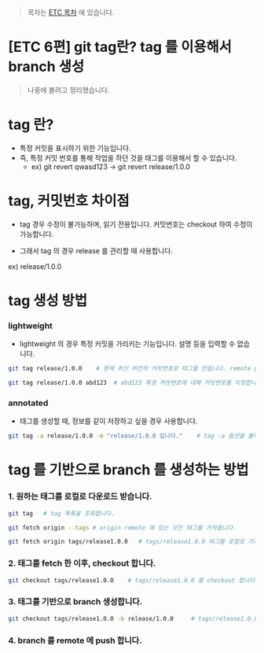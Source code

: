 > 목차는 [ETC 목차](https://insanelysimple.tistory.com/category/ETC) 에 있습니다.



# [ETC 6편] git tag란? tag 를 이용해서 branch 생성



> 나중에 볼려고 정리했습니다.





# tag 란?

- 특정 커밋을 표시하기 위한 기능입니다.
- 즉, 특정 커밋 번호를 통해 작업을 하던 것을 태그를 이용해서 할 수 있습니다.
  - ex) git revert qwasd123 -> git revert release/1.0.0



# tag, 커밋번호 차이점

- tag 경우 수정이 불가능하며, 읽기 전용입니다. 커밋번호는 checkout 하여 수정이 가능합니다.

- 그래서 tag 의 경우 release 를 관리할 때 사용합니다.

ex) release/1.0.0



# tag 생성 방법



### lightweight

- lightweight 의 경우 특정 커밋을 가리키는 기능입니다. 설명 등을 입력할 수 없습니다.

```bash
git tag release/1.0.0    # 현재 최신 버전의 커밋번호로 태그를 만듭니다. remote push 까지 해야 remote 저장소에 생성됩니다.

git tag release/1.0.0 abd123  # abd123 특정 커밋번호에 대해 커밋번호를 지정합니다.
```



### annotated

- 태그를 생성할 때, 정보를 같이 저장하고 싶을 경우 사용합니다.

```bash
git tag -a release/1.0.0 -m "release/1.0.0 입니다."	# tag -a 옵션을 붙이면 annotated 태그를 생성합니다.
```





# tag 를 기반으로 branch 를 생성하는 방법



### 1. 원하는 태그를 로컬로 다운로드 받습니다.

```bash
git tag   # tag 목록을 조회합니다.

git fetch origin --tags # origin remote 에 있는 모든 태그를 가져옵니다.

git fetch origin tags/release1.0.0   # tags/release1.0.0 태그를 로컬로 가져옵니다.
```



### 2. 태그를 fetch 한 이후, checkout 합니다.

```bash
git checkout tags/release1.0.0    # tags/release1.0.0 를 checkout 합니다.
```



### 3. 태그를 기반으로 branch 생성합니다.

```bash
git checkout tags/release1.0.0 -b release/1.0.0		# tags/release1.0.0 태그를 기반으로 release/1.0.0 branch 를 생성합니다.
```



### 4. branch 를 remote 에 push 합니다.

